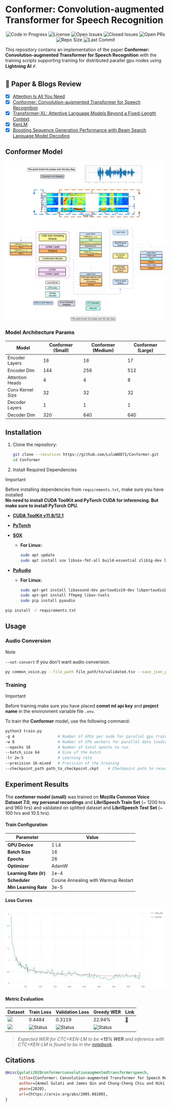 # Conformer: Convolution-augmented Transformer for Speech Recognition

<div align="center">

![Code in Progress](https://img.shields.io/badge/status-in_progress-yellow.svg) ![License](https://img.shields.io/github/license/LuluW8071/Conformer) ![Open Issues](https://img.shields.io/github/issues/LuluW8071/Conformer) ![Closed Issues](https://img.shields.io/github/issues-closed/LuluW8071/Conformer) ![Open PRs](https://img.shields.io/github/issues-pr/LuluW8071/Conformer) ![Repo Size](https://img.shields.io/github/repo-size/LuluW8071/Conformer) ![Last Commit](https://img.shields.io/github/last-commit/LuluW8071/Conformer)

</div>

This repository contains an implementation of the paper __Conformer: Convolution-augmented Transformer for Speech Recognition__ with the training scripts supporting training for distributed parallel gpu nodes using __Lightning AI :zap:__.

## 📜 Paper & Blogs Review 

- [x] [Attention Is All You Need](https://arxiv.org/pdf/1706.03762)
- [x] [Conformer: Convolution-augmented Transformer for Speech Recognition](https://arxiv.org/pdf/2005.08100)
- [x] [Transformer-XL: Attentive Language Models Beyond a Fixed-Length Context](https://arxiv.org/pdf/1901.02860)
- [x] [KenLM](https://kheafield.com/code/kenlm/)
- [x] [Boosting Sequence Generation Performance with Beam Search Language Model Decoding](https://towardsdatascience.com/boosting-your-sequence-generation-performance-with-beam-search-language-model-decoding-74ee64de435a)

## Conformer Model

![Conformer](assets/conformer.png)

### Model Architecture Params

| Model           | Conformer (Small) | Conformer (Medium) | Conformer (Large) |
|-----------------|---------------|---------------|---------------|
| Encoder Layers  | 16            | 16            | 17            |
| Encoder Dim     | 144           | 256           | 512           |
| Attention Heads | 4             | 4             | 8             |
| Conv Kernel Size| 32            | 32            | 32            |
| Decoder Layers  | 1             | 1             | 1             |
| Decoder Dim     | 320           | 640           | 640           |


## Installation

1. Clone the repository:
   ```bash
   git clone --recursive https://github.com/LuluW8071/Conformer.git
   cd Conformer
   ```

2. Install Required Dependencies

> [!IMPORTANT]  
> Before installing dependencies from `requirements.txt`, make sure you have installed \
>  __No need to install **CUDA ToolKit** and **PyTorch CUDA** for inferencing. But make sure to install **PyTorch CPU**.__
> - [**CUDA ToolKit v11.8/12.1**](https://developer.nvidia.com/cuda-toolkit-archive)
> - [**PyTorch**](https://pytorch.org/)
> - [**SOX**](https://sourceforge.net/projects/sox/)
>     - **For Linux:**
>         ```bash
>         sudo apt update
>         sudo apt install sox libsox-fmt-all build-essential zlib1g-dev libbz2-dev liblzma-dev
>         ```
> 
> - [**PyAudio**](https://people.csail.mit.edu/hubert/pyaudio/)
>     - **For Linux:**
>       ```bash
>       sudo apt-get install libasound-dev portaudio19-dev libportaudio2 libportaudiocpp0
>       sudo apt-get install ffmpeg libav-tools
>       sudo pip install pyaudio    
>       ```

```bash
pip install -r requirements.txt
```

## Usage

### Audio Conversion

> [!NOTE]
> `--not-convert` if you don't want audio conversion.

```bash
py common_voice.py --file_path file_path/to/validated.tsv --save_json_path file_path/to/save/json -w 4 --percent 10 --output_format wav/flac
```

### Training

>[!IMPORTANT]
> Before training make sure you have placed __comet ml api key__ and __project name__ in the environment variable file `.env`.

To train the __Conformer__ model, use the following command:

```bash
python3 train.py 
-g 4                   # Number of GPUs per node for parallel gpu training
-w 8                   # Number of CPU workers for parallel data loading
--epochs 10            # Number of total epochs to run
--batch_size 64        # Size of the batch
-lr 2e-5               # Learning rate
--precision 16-mixed   # Precision of the training
--checkpoint_path path_to_checkpoint.ckpt    # Checkpoint path to resume training from
```

## Experiment Results

The __confomer model (small)__ was trained on __Mozilla Common Voice Dataset 7.0__, __my personal recordings__ and __LibriSpeech Train Set__ (~ 1200 hrs and 960 hrs) and validated on splitted dataset and __LibriSpeech Test Set__ (~ 100 hrs and 10.5 hrs).

#### Train Configuration

| Parameter                        | Value                       |
|-----------------------------------|-----------------------------|
| **GPU Device**                    | 1 L4                        |
| **Batch Size**                    | 16                          |
| **Epochs**                        | 26                          |
| **Optimizer**                     | AdamW                       |
| **Learning Rate (lr)**            | 1e-4                        |
| **Scheduler**                     | Cosine Annealing with Warmup Restart |
| **Min Learning Rate**             | 3e-5                        |

#### Loss Curves 

![Loss Curve](assets/train_loss,val_loss%20VS%20step.jpeg)

#### Metric Evaluation

| Dataset    | Train Loss | Validation Loss | Greedy WER  | Link |
|---------------|----|----|----|---|
|  <img src="https://dagshub.com/repo-avatars/2561" width="30px" /> | 0.4484 | 0.3119 |22.94% | [:link:](https://drive.google.com/uc?id=1XcouMWSncUeNBvGZednuWYK1jdfKisCr)
| <img src="https://encrypted-tbn0.gstatic.com/images?q=tbn:ANd9GcS1rPYa2Q9zPtwLUeZJP3pWeNwmJjRpcLlpdQ&s" width="30px" />   | ![Status](https://img.shields.io/badge/status-in_progress-yellow.svg) |![Status](https://img.shields.io/badge/status-in_progress-yellow.svg) | ![Status](https://img.shields.io/badge/status-in_progress-yellow.svg)

> _Expected WER for CTC+KEN-LM to be __<15% WER__ and inference with CTC+KEN-LM is found to be in the [notebook](https://github.com/LuluW8071/Conformer/notebooks/Conformer_Inference_With_CTC_Decoder.ipynb)._


## Citations

```bibtex
@misc{gulati2020conformerconvolutionaugmentedtransformerspeech,
      title={Conformer: Convolution-augmented Transformer for Speech Recognition}, 
      author={Anmol Gulati and James Qin and Chung-Cheng Chiu and Niki Parmar and Yu Zhang and Jiahui Yu and Wei Han and Shibo Wang and Zhengdong Zhang and Yonghui Wu and Ruoming Pang},
      year={2020},
      url={https://arxiv.org/abs/2005.08100}, 
}
```